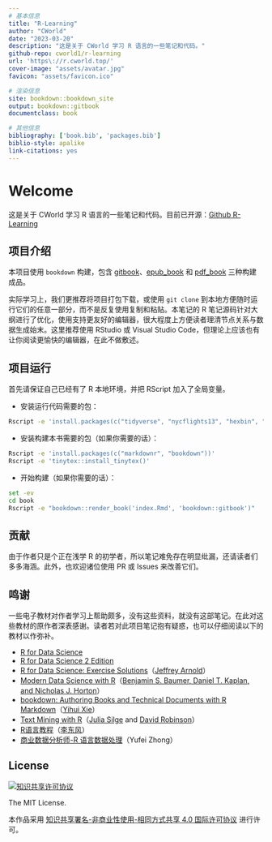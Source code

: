 ```yaml
---
# 基本信息
title: "R-Learning"
author: "CWorld"
date: "2023-03-20"
description: "这是关于 CWorld 学习 R 语言的一些笔记和代码。"
github-repo: cworld1/r-learning
url: 'https\://r.cworld.top/'
cover-image: "assets/avatar.jpg"
favicon: "assets/favicon.ico"

# 渲染信息
site: bookdown::bookdown_site
output: bookdown::gitbook
documentclass: book

# 其他信息
bibliography: ['book.bib', 'packages.bib']
biblio-style: apalike
link-citations: yes
---
```


# Welcome

这是关于 CWorld 学习 R 语言的一些笔记和代码。目前已开源：[Github R-Learning](https://github.com/cworld1/r-learning)

## 项目介绍

本项目使用 `bookdown` 构建，包含 [gitbook](https://r.cworld.top/)、[epub_book](https://r.cworld.top/R-Learning.epub) 和 [pdf_book](https://r.cworld.top/R-Learning.pdf) 三种构建成品。

实际学习上，我们更推荐将项目打包下载，或使用 `git clone` 到本地方便随时运行它们的任意一部分，而不是反复使用复制和粘贴。本笔记的 R 笔记源码针对大纲进行了优化，使用支持更友好的编辑器，很大程度上方便读者理清节点关系与数据生成始末。这里推荐使用 RStudio 或 Visual Studio Code，但理论上应该也有让你阅读更愉快的编辑器，在此不做敷述。

## 项目运行

首先请保证自己已经有了 R 本地环境，并把 RScript 加入了全局变量。

- 安装运行代码需要的包：

```sh
Rscript -e 'install.packages(c("tidyverse", "nycflights13", "hexbin", "gapminder", "Lahman", "maps", "feather", "ggrepel"))'
```

- 安装构建本书需要的包（如果你需要的话）：

```sh
Rscript -e 'install.packages(c("markdownr", "bookdown"))'
Rscript -e 'tinytex::install_tinytex()'
```

- 开始构建（如果你需要的话）：

```sh
set -ev
cd book
Rscript -e "bookdown::render_book('index.Rmd', 'bookdown::gitbook')"
```

## 贡献

由于作者只是个正在浅学 R 的初学者，所以笔记难免存在明显纰漏，还请读者们多多海涵。此外，也欢迎诸位使用 PR 或 Issues 来改善它们。

## 鸣谢

一些电子教材对作者学习上帮助颇多，没有这些资料，就没有这部笔记。在此对这些教材的原作者深表感谢。读者若对此项目笔记抱有疑惑，也可以仔细阅读以下的教材以作弥补。

- [R for Data Science](https://r4ds.had.co.nz/)
- [R for Data Science 2 Edition](https://r4ds.hadley.nz/workflow-pipes.html)
- [R for Data Science: Exercise Solutions](https://jrnold.github.io/r4ds-exercise-solutions)（[Jeffrey Arnold](https://github.com/jrnold)）
- [Modern Data Science with R](https://mdsr-book.github.io/mdsr2e/)（[Benjamin S. Baumer, Daniel T. Kaplan, and Nicholas J. Horton](https://github.com/mdsr-book/mdsr/graphs/contributors)）
- [bookdown: Authoring Books and Technical Documents with R Markdown](https://bookdown.org/yihui/bookdown/)（[Yihui Xie](https://yihui.org/)）
- [Text Mining with R](https://www.tidytextmining.com/)（[Julia Silge](http://juliasilge.com/) and [David Robinson](http://varianceexplained.org/)）
- [R语言教程](https://www.math.pku.edu.cn/teachers/lidf/docs/Rbook/html/_Rbook/index.html)（[李东风](https://www.math.pku.edu.cn/teachers/lidf/)）
- [商业数据分析师-R 语言数据处理](https://bookdown.org/zhongyufei/Data-Handling-in-R/)（Yufei Zhong）

## License

[![知识共享许可协议](https://i.creativecommons.org/l/by-nc-sa/4.0/88x31.png)](https://creativecommons.org/licenses/by-nc-sa/4.0/deed.zh)

The MIT License.

本作品采用 [知识共享署名-非商业性使用-相同方式共享 4.0 国际许可协议](http://creativecommons.org/licenses/by-nc-sa/4.0/) 进行许可。
